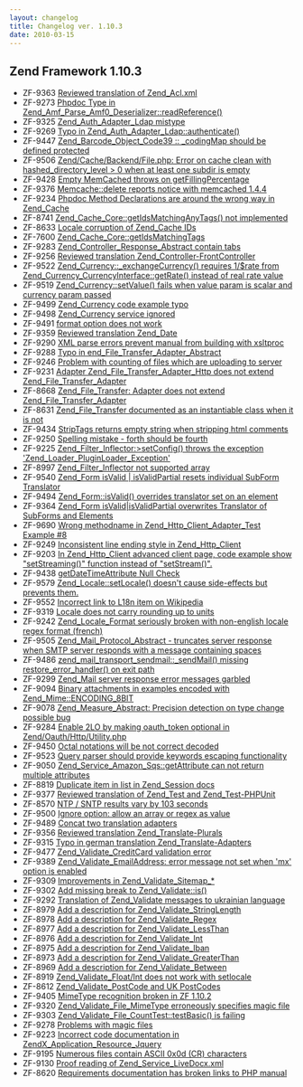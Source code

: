 ```yaml
---
layout: changelog
title: Changelog ver. 1.10.3
date: 2010-03-15
---
```


## Zend Framework 1.10.3

- ZF-9363	[Reviewed translation of Zend_Acl.xml](/issue/browse/ZF-9363)
- ZF-9273	[Phpdoc Type in Zend_Amf_Parse_Amf0_Deserializer::readReference()](/issue/browse/ZF-9273)
- ZF-9325	[Zend_Auth_Adapter_Ldap mistype](/issue/browse/ZF-9325)
- ZF-9269	[Typo in Zend_Auth_Adapter_Ldap::authenticate()](/issue/browse/ZF-9269)
- ZF-9447	[Zend_Barcode_Object_Code39 :: _codingMap should be defined protected](/issue/browse/ZF-9447)
- ZF-9506	[Zend/Cache/Backend/File.php: Error on cache clean with hashed_directory_level > 0 when at least one subdir is empty](/issue/browse/ZF-9506)
- ZF-9428	[Empty MemCached throws on getFillingPercentage](/issue/browse/ZF-9428)
- ZF-9376	[Memcache::delete reports notice with memcached 1.4.4](/issue/browse/ZF-9376)
- ZF-9234	[Phpdoc Method Declarations are around the wrong way in Zend_Cache](/issue/browse/ZF-9234)
- ZF-8741	[Zend_Cache_Core::getIdsMatchingAnyTags() not implemented](/issue/browse/ZF-8741)
- ZF-8633	[Locale corruption of Zend_Cache IDs](/issue/browse/ZF-8633)
- ZF-7600	[Zend_Cache_Core::getIdsMatchingTags](/issue/browse/ZF-7600)
- ZF-9283	[Zend_Controller_Response_Abstract contain tabs](/issue/browse/ZF-9283)
- ZF-9256	[Reviewed translation Zend_Controller-FrontController](/issue/browse/ZF-9256)
- ZF-9522	[Zend_Currency::_exchangeCurrency() requires 1/$rate from Zend_Currency_CurrencyInterface::getRate() instead of real rate value](/issue/browse/ZF-9522)
- ZF-9519	[Zend_Currency::setValue() fails when value param is scalar and currency param passed](/issue/browse/ZF-9519)
- ZF-9499	[Zend_Currency code example typo](/issue/browse/ZF-9499)
- ZF-9498	[Zend_Currency service ignored](/issue/browse/ZF-9498)
- ZF-9491	[format option does not work](/issue/browse/ZF-9491)
- ZF-9359	[Reviewed translation Zend_Date](/issue/browse/ZF-9359)
- ZF-9290	[XML parse errors prevent manual from building with xsltproc](/issue/browse/ZF-9290)
- ZF-9288	[Typo in end_File_Transfer_Adapter_Abstract](/issue/browse/ZF-9288)
- ZF-9246	[Problem with counting of files which are uploading to server](/issue/browse/ZF-9246)
- ZF-9231	[ Adapter Zend_File_Transfer_Adapter_Http does not extend Zend_File_Transfer_Adapter ](/issue/browse/ZF-9231)
- ZF-8668	[Zend_File_Transfer: Adapter does not extend Zend_File_Transfer_Adapter](/issue/browse/ZF-8668)
- ZF-8631	[Zend_File_Transfer documented as an instantiable class when it is not](/issue/browse/ZF-8631)
- ZF-9434	[StripTags returns empty string when stripping html comments ](/issue/browse/ZF-9434)
- ZF-9250	[Spelling mistake - forth should be fourth](/issue/browse/ZF-9250)
- ZF-9225	[Zend_Filter_Inflector:>setConfig() throws the exception 'Zend_Loader_PluginLoader_Exception'](/issue/browse/ZF-9225)
- ZF-8997	[Zend_Filter_Inflector not supported array](/issue/browse/ZF-8997)
- ZF-9540	[Zend_Form isValid | isValidPartial resets individual SubForm Translator](/issue/browse/ZF-9540)
- ZF-9494	[Zend_Form::isValid() overrides translator set on an element](/issue/browse/ZF-9494)
- ZF-9364	[Zend_Form isValid|isValidPartial overwrites Translator of SubForms and Elements](/issue/browse/ZF-9364)
- ZF-9690	[Wrong methodname in Zend_Http_Client_Adapter_Test Example #8](/issue/browse/ZF-9690)
- ZF-9249	[Inconsistent line ending style in Zend_Http_Client](/issue/browse/ZF-9249)
- ZF-9203	[In Zend_Http_Client advanced client page, code example show "setStreaming()"  function instead of "setStream()".](/issue/browse/ZF-9203)
- ZF-9438	[getDateTimeAttribute Null Check](/issue/browse/ZF-9438)
- ZF-9579	[Zend_Locale::setLocale() doesn't cause side-effects but prevents them.](/issue/browse/ZF-9579)
- ZF-9552	[Incorrect link to L18n item on Wikipedia](/issue/browse/ZF-9552)
- ZF-9319	[Locale does not carry rounding up to units](/issue/browse/ZF-9319)
- ZF-9242	[Zend_Locale_Format seriously broken with non-english locale regex format (french)](/issue/browse/ZF-9242)
- ZF-9505	[Zend_Mail_Protocol_Abstract - truncates server response when SMTP server responds with a message containing spaces](/issue/browse/ZF-9505)
- ZF-9486	[zend_mail_transport_sendmail::_sendMail() missing restore_error_handler() on exit path](/issue/browse/ZF-9486)
- ZF-9299	[Zend_Mail server response error messages garbled](/issue/browse/ZF-9299)
- ZF-9094	[Binary attachments in examples encoded with Zend_Mime::ENCODING_8BIT](/issue/browse/ZF-9094)
- ZF-9078	[Zend_Measure_Abstract: Precision detection on type change possible bug](/issue/browse/ZF-9078)
- ZF-9284	[Enable 2LO by making oauth_token optional in Zend/Oauth/Http/Utility.php](/issue/browse/ZF-9284)
- ZF-9450	[Octal notations will be not correct decoded](/issue/browse/ZF-9450)
- ZF-9523	[Query parser should provide keywords escaping functionality](/issue/browse/ZF-9523)
- ZF-9050	[Zend_Service_Amazon_Sqs::getAttribute can not return multiple attributes](/issue/browse/ZF-9050)
- ZF-8819	[Duplicate item in list in Zend_Session docs](/issue/browse/ZF-8819)
- ZF-9377	[Reviewed translation of Zend_Test and Zend_Test-PHPUnit](/issue/browse/ZF-9377)
- ZF-8570	[NTP / SNTP results vary by 103 seconds](/issue/browse/ZF-8570)
- ZF-9500	[Ignore option: allow an array or regex as value](/issue/browse/ZF-9500)
- ZF-9489	[Concat two translation adapters](/issue/browse/ZF-9489)
- ZF-9356	[Reviewed translation Zend_Translate-Plurals](/issue/browse/ZF-9356)
- ZF-9315	[Typo in german translation Zend_Translate-Adapters](/issue/browse/ZF-9315)
- ZF-9477	[Zend_Validate_CreditCard validation error](/issue/browse/ZF-9477)
- ZF-9389	[Zend_Validate_EmailAddress: error message not set when 'mx' option is enabled](/issue/browse/ZF-9389)
- ZF-9309	[Improvements in Zend_Validate_Sitemap_*](/issue/browse/ZF-9309)
- ZF-9302	[Add missing break to Zend_Validate::is()](/issue/browse/ZF-9302)
- ZF-9292	[Translation of Zend_Validate messages to ukrainian language](/issue/browse/ZF-9292)
- ZF-8979	[Add a description for Zend_Validate_StringLength](/issue/browse/ZF-8979)
- ZF-8978	[Add a description for Zend_Validate_Regex](/issue/browse/ZF-8978)
- ZF-8977	[Add a description for Zend_Validate_LessThan](/issue/browse/ZF-8977)
- ZF-8976	[Add a description for Zend_Validate_Int](/issue/browse/ZF-8976)
- ZF-8975	[Add a description for Zend_Validate_Iban](/issue/browse/ZF-8975)
- ZF-8973	[Add a description for Zend_Validate_GreaterThan](/issue/browse/ZF-8973)
- ZF-8969	[Add a description for Zend_Validate_Between](/issue/browse/ZF-8969)
- ZF-8919	[Zend_Validate_Float/Int does not work with setlocale](/issue/browse/ZF-8919)
- ZF-8612	[Zend_Validate_PostCode and UK PostCodes](/issue/browse/ZF-8612)
- ZF-9405	[MimeType recognition broken in ZF 1.10.2](/issue/browse/ZF-9405)
- ZF-9320	[Zend_Validate_File_MimeType erroneously specifies magic file](/issue/browse/ZF-9320)
- ZF-9303	[Zend_Validate_File_CountTest::testBasic() is failing](/issue/browse/ZF-9303)
- ZF-9278	[Problems with magic files](/issue/browse/ZF-9278)
- ZF-9223	[Incorrect code documentation in ZendX_Application_Resource_Jquery](/issue/browse/ZF-9223)
- ZF-9195	[Numerous files contain ASCII 0x0d (CR) characters](/issue/browse/ZF-9195)
- ZF-9130	[Proof reading of Zend_Service_LiveDocx.xml](/issue/browse/ZF-9130)
- ZF-8620	[Requirements documentation has broken links to PHP manual](/issue/browse/ZF-8620)

